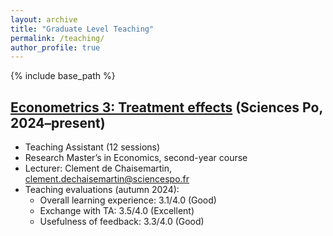 ```yaml
---
layout: archive
title: "Graduate Level Teaching"
permalink: /teaching/
author_profile: true
---
```


{% include base_path %}

<a href="https://web.archive.org/web/20250425134013/https://syllabus.sciencespo.fr/cours/202410/247601.html" target="_blank">Econometrics 3: Treatment effects</a> (Sciences Po, 2024–present)
-----
* Teaching Assistant (12 sessions)
* Research Master’s in Economics, second-year course
* Lecturer: Clement de Chaisemartin, <a href="mailto:clement.dechaisemartin@sciencespo.fr">clement.dechaisemartin@sciencespo.fr</a>
* Teaching evaluations (autumn 2024):
  * Overall learning experience: 3.1/4.0 (Good)
  * Exchange with TA: 3.5/4.0 (Excellent)
  * Usefulness of feedback: 3.3/4.0 (Good)
